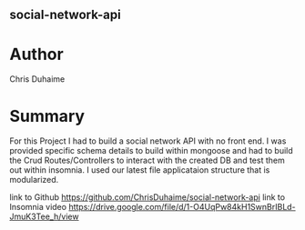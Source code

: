 ## social-network-api 

# Author 

Chris Duhaime

# Summary

For this Project I had to build a social network API with no front end. I was provided specific schema details to build within mongoose and had to build the Crud Routes/Controllers to interact with the created DB and test them out within insomnia.  I used our latest file applicataion structure that is modularized.  


link to Github  https://github.com/ChrisDuhaime/social-network-api
link to Insomnia video  https://drive.google.com/file/d/1-O4UqPw84kH1SwnBrIBLd-JmuK3Tee_h/view